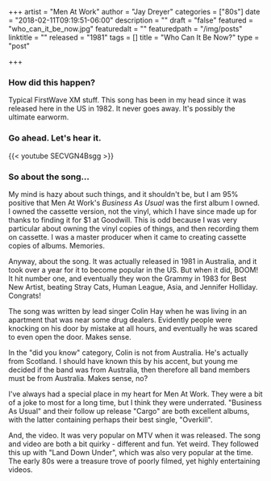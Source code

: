 +++
artist = "Men At Work"
author = "Jay Dreyer"
categories = ["80s"]
date = "2018-02-11T09:19:51-06:00"
description = ""
draft = "false"
featured = "who_can_it_be_now.jpg"
featuredalt = ""
featuredpath = "/img/posts"
linktitle = ""
released = "1981"
tags = []
title = "Who Can It Be Now?"
type = "post"

+++

<!--more-->
### How did this happen?
Typical FirstWave XM stuff. This song has been in my head since it was released here in the US in 1982. It never goes away. It's possibly the ultimate earworm.

### Go ahead. Let's hear it.
{{< youtube SECVGN4Bsgg >}}

### So about the song...
My mind is hazy about such things, and it shouldn't be, but I am 95% positive that Men At Work's _Business As Usual_ was the first album I owned. I owned the cassette version, not the vinyl, which I have since made up for thanks to finding it for $1 at Goodwill. This is odd because I was very particular about owning the vinyl copies of things, and then recording them on cassette. I was a master producer when it came to creating cassette copies of albums. Memories.

Anyway, about the song. It was actually released in 1981 in Australia, and it took over a year for it to become popular in the US. But when it did, BOOM! It hit number one, and eventually they won the Grammy in 1983 for Best New Artist, beating Stray Cats, Human League, Asia, and Jennifer Holliday. Congrats!

The song was written by lead singer Colin Hay when he was living in an apartment that was near some drug dealers. Evidently people were knocking on his door by mistake at all hours, and eventually he was scared to even open the door. Makes sense.

In the "did you know" category, Colin is not from Australia. He's actually from Scotland. I should have known this by his accent, but young me decided if the band was from Australia, then therefore all band members must be from Australia. Makes sense, no?

I've always had a special place in my heart for Men At Work. They were a bit of a joke to most for a long time, but I think they were underrated. "Business As Usual" and their follow up release "Cargo" are both excellent albums, with the latter containing perhaps their best single, "Overkill".

And, the video. It was very popular on MTV when it was released. The song and video are both a bit quirky - different and fun. Yet weird. They followed this up with "Land Down Under", which was also very popular at the time. The early 80s were a treasure trove of poorly filmed, yet highly entertaining videos.
